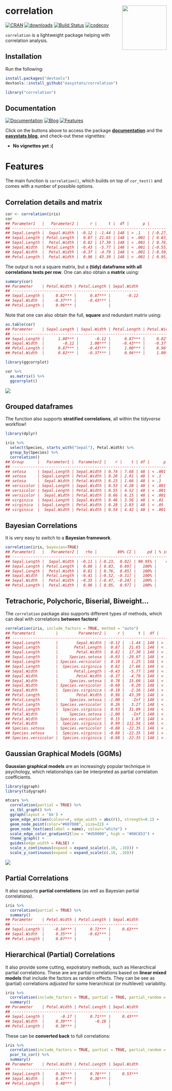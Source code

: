 
# correlation <img src='man/figures/logo.png' align="right" height="139" />

[![CRAN](http://www.r-pkg.org/badges/version/correlation)](https://cran.r-project.org/package=correlation)
[![downloads](http://cranlogs.r-pkg.org/badges/correlation)](https://cran.r-project.org/package=correlation)
[![Build
Status](https://travis-ci.org/easystats/correlation.svg?branch=master)](https://travis-ci.org/easystats/correlation)
[![codecov](https://codecov.io/gh/easystats/correlation/branch/master/graph/badge.svg)](https://codecov.io/gh/easystats/correlation)

`correlation` is a lightweight package helping with correlation
analysis.

## Installation

Run the following:

``` r
install.packages("devtools")
devtools::install_github("easystats/correlation")
```

``` r
library("correlation")
```

## Documentation

[![Documentation](https://img.shields.io/badge/documentation-bayestestR-orange.svg?colorB=E91E63)](https://easystats.github.io/correlation/)
[![Blog](https://img.shields.io/badge/blog-easystats-orange.svg?colorB=FF9800)](https://easystats.github.io/blog/posts/)
[![Features](https://img.shields.io/badge/features-correlation-orange.svg?colorB=2196F3)](https://easystats.github.io/correlation/reference/index.html)

Click on the buttons above to access the package
[**documentation**](https://easystats.github.io/correlation/) and the
[**easystats blog**](https://easystats.github.io/blog/posts/), and
check-out these vignettes:

  - **No vignettes yet :(**

# Features

The main function is `correlation()`, which builds on top of
`cor_test()` and comes with a number of possible options.

## Correlation details and matrix

``` r
cor <- correlation(iris)
cor
## Parameter1   |   Parameter2 |     r |     t |  df |      p |         95% CI |  Method
## -------------------------------------------------------------------------------------
## Sepal.Length |  Sepal.Width | -0.12 | -1.44 | 148 | > .1   | [-0.27,  0.04] | Pearson
## Sepal.Length | Petal.Length |  0.87 | 21.65 | 148 | < .001 | [ 0.83,  0.91] | Pearson
## Sepal.Length |  Petal.Width |  0.82 | 17.30 | 148 | < .001 | [ 0.76,  0.86] | Pearson
## Sepal.Width  | Petal.Length | -0.43 | -5.77 | 148 | < .001 | [-0.55, -0.29] | Pearson
## Sepal.Width  |  Petal.Width | -0.37 | -4.79 | 148 | < .001 | [-0.50, -0.22] | Pearson
## Petal.Length |  Petal.Width |  0.96 | 43.39 | 148 | < .001 | [ 0.95,  0.97] | Pearson
```

The output is not a square matrix, but a **(tidy) dataframe with all
correlations tests per row**. One can also obtain a **matrix** using:

``` r
summary(cor)
## Parameter    | Petal.Width | Petal.Length | Sepal.Width
## -------------------------------------------------------
## Sepal.Length |     0.82*** |      0.87*** |       -0.12
## Sepal.Width  |    -0.37*** |     -0.43*** |            
## Petal.Length |     0.96*** |              |
```

Note that one can also obtain the full, **square** and redundant matrix
using:

``` r
as.table(cor)
## Parameter    | Sepal.Length | Sepal.Width | Petal.Length | Petal.Width
## ----------------------------------------------------------------------
## Sepal.Length |      1.00*** |       -0.12 |      0.87*** |     0.82***
## Sepal.Width  |        -0.12 |     1.00*** |     -0.43*** |    -0.37***
## Petal.Length |      0.87*** |    -0.43*** |      1.00*** |     0.96***
## Petal.Width  |      0.82*** |    -0.37*** |      0.96*** |     1.00***
```

``` r
library(ggcorrplot)

cor %>% 
  as.matrix() %>% 
  ggcorrplot()
```

![](man/figures/unnamed-chunk-7-1.png)<!-- -->

## Grouped dataframes

The function also supports **stratified correlations**, all within the
*tidyverse* workflow\!

``` r
library(dplyr)

iris %>% 
  select(Species, starts_with("Sepal"), Petal.Width) %>% 
  group_by(Species) %>% 
  correlation()
## Group      |   Parameter1 |  Parameter2 |    r |    t | df |      p |         95% CI |  Method
## ----------------------------------------------------------------------------------------------
## setosa     | Sepal.Length | Sepal.Width | 0.74 | 7.68 | 48 | < .001 | [ 0.59,  0.85] | Pearson
## setosa     | Sepal.Length | Petal.Width | 0.28 | 2.01 | 48 | > .1   | [ 0.00,  0.52] | Pearson
## setosa     |  Sepal.Width | Petal.Width | 0.23 | 1.66 | 48 | > .1   | [-0.05,  0.48] | Pearson
## versicolor | Sepal.Length | Sepal.Width | 0.53 | 4.28 | 48 | < .001 | [ 0.29,  0.70] | Pearson
## versicolor | Sepal.Length | Petal.Width | 0.55 | 4.52 | 48 | < .001 | [ 0.32,  0.72] | Pearson
## versicolor |  Sepal.Width | Petal.Width | 0.66 | 6.15 | 48 | < .001 | [ 0.47,  0.80] | Pearson
## virginica  | Sepal.Length | Sepal.Width | 0.46 | 3.56 | 48 | < .01  | [ 0.20,  0.65] | Pearson
## virginica  | Sepal.Length | Petal.Width | 0.28 | 2.03 | 48 | < .05  | [ 0.00,  0.52] | Pearson
## virginica  |  Sepal.Width | Petal.Width | 0.54 | 4.42 | 48 | < .001 | [ 0.31,  0.71] | Pearson
```

## Bayesian Correlations

It is very easy to switch to a **Bayesian framework**.

``` r
correlation(iris, bayesian=TRUE)
## Parameter1   |   Parameter2 |   rho |         89% CI |     pd | % in ROPE |    BF |              Prior
## ------------------------------------------------------------------------------------------------------
## Sepal.Length |  Sepal.Width | -0.11 | [-0.23,  0.02] | 90.95% |    42.43% |  0.51 | Cauchy (0 +- 0.33)
## Sepal.Length | Petal.Length |  0.86 | [ 0.83,  0.89] |   100% |        0% | > 999 | Cauchy (0 +- 0.33)
## Sepal.Length |  Petal.Width |  0.81 | [ 0.76,  0.85] |   100% |        0% | > 999 | Cauchy (0 +- 0.33)
## Sepal.Width  | Petal.Length | -0.41 | [-0.52, -0.31] |   100% |        0% | > 999 | Cauchy (0 +- 0.33)
## Sepal.Width  |  Petal.Width | -0.35 | [-0.47, -0.24] |   100% |     0.05% | > 999 | Cauchy (0 +- 0.33)
## Petal.Length |  Petal.Width |  0.96 | [ 0.95,  0.97] |   100% |        0% | > 999 | Cauchy (0 +- 0.33)
```

## Tetrachoric, Polychoric, Biserial, Biweight…

The `correlation` package also supports different types of methods,
which can deal with correlations **between factors**\!

``` r
correlation(iris, include_factors = TRUE, method = "auto")
## Parameter1         |         Parameter2 |     r |      t |  df |      p |         95% CI |      Method
## ------------------------------------------------------------------------------------------------------
## Sepal.Length       |        Sepal.Width | -0.12 |  -1.44 | 148 | > .1   | [-0.27,  0.04] |     Pearson
## Sepal.Length       |       Petal.Length |  0.87 |  21.65 | 148 | < .001 | [ 0.83,  0.91] |     Pearson
## Sepal.Length       |        Petal.Width |  0.82 |  17.30 | 148 | < .001 | [ 0.76,  0.86] |     Pearson
## Sepal.Length       |     Species.setosa | -0.93 | -29.97 | 148 | < .001 | [-0.95, -0.90] |    Biserial
## Sepal.Length       | Species.versicolor |  0.10 |   1.25 | 148 | > .1   | [-0.06,  0.26] |    Biserial
## Sepal.Length       |  Species.virginica |  0.82 |  17.66 | 148 | < .001 | [ 0.77,  0.87] |    Biserial
## Sepal.Width        |       Petal.Length | -0.43 |  -5.77 | 148 | < .001 | [-0.55, -0.29] |     Pearson
## Sepal.Width        |        Petal.Width | -0.37 |  -4.79 | 148 | < .001 | [-0.50, -0.22] |     Pearson
## Sepal.Width        |     Species.setosa |  0.78 |  15.09 | 148 | < .001 | [ 0.71,  0.84] |    Biserial
## Sepal.Width        | Species.versicolor | -0.60 |  -9.20 | 148 | < .001 | [-0.70, -0.49] |    Biserial
## Sepal.Width        |  Species.virginica | -0.18 |  -2.16 | 148 | > .1   | [-0.33, -0.02] |    Biserial
## Petal.Length       |        Petal.Width |  0.96 |  43.39 | 148 | < .001 | [ 0.95,  0.97] |     Pearson
## Petal.Length       |     Species.setosa | -1.00 |   -Inf | 148 | < .001 | [-1.00, -1.00] |    Biserial
## Petal.Length       | Species.versicolor |  0.26 |   3.27 | 148 | < .01  | [ 0.10,  0.40] |    Biserial
## Petal.Length       |  Species.virginica |  0.93 |  31.09 | 148 | < .001 | [ 0.91,  0.95] |    Biserial
## Petal.Width        |     Species.setosa | -1.00 |   -Inf | 148 | < .001 | [-1.00, -1.00] |    Biserial
## Petal.Width        | Species.versicolor |  0.15 |   1.87 | 148 | > .1   | [-0.01,  0.31] |    Biserial
## Petal.Width        |  Species.virginica |  0.99 | 112.56 | 148 | < .001 | [ 0.99,  1.00] |    Biserial
## Species.setosa     | Species.versicolor | -0.88 | -22.35 | 148 | < .001 | [-0.91, -0.84] | Tetrachoric
## Species.setosa     |  Species.virginica | -0.88 | -22.35 | 148 | < .001 | [-0.91, -0.84] | Tetrachoric
## Species.versicolor |  Species.virginica | -0.88 | -22.35 | 148 | < .001 | [-0.91, -0.84] | Tetrachoric
```

## Gaussian Graphical Models (GGMs)

**Gaussian graphical models** are an increasingly popular technique in
psychology, which relationships can be interpreted as partial
correlation coefficients.

``` r
library(ggraph)
library(tidygraph)

mtcars %>% 
  correlation(partial = TRUE) %>% 
  as_tbl_graph() %>% 
  ggraph(layout = 'kk') +
  geom_edge_arc(aes(colour=r, edge_width = abs(r)), strength=0.1) +
  geom_node_point(color="#607D8B", size=22) +
  geom_node_text(aes(label = name), colour="white") +
  scale_edge_color_gradient2(low = "#d50000", high = "#00C853") +
  theme_graph() +   
  guides(edge_width = FALSE) +
  scale_x_continuous(expand = expand_scale(c(.10, .10))) +
  scale_y_continuous(expand = expand_scale(c(.10, .10)))
```

![](man/figures/unnamed-chunk-11-1.png)<!-- -->

## Partial Correlations

It also supports **partial correlations** (as well as Bayesian partial
correlations).

``` r
iris %>% 
  correlation(partial = TRUE) %>% 
  summary()
## Parameter    | Petal.Width | Petal.Length | Sepal.Width
## -------------------------------------------------------
## Sepal.Length |    -0.34*** |      0.72*** |     0.63***
## Sepal.Width  |     0.35*** |     -0.62*** |            
## Petal.Length |     0.87*** |              |
```

## Hierarchical (Partial) Correlations

It also provide some cutting, expolratory methods, such as Hierarchical
partial correlations. These are are partial correlations based on
**linear mixed models** that include the factors as random effects. They
can be see as (partial) correlations *adjusted* for some hierarchical
(or multilevel) variability.

``` r
iris %>% 
  correlation(include_factors = TRUE, partial = TRUE, partial_random = TRUE) %>% 
  summary()
## Parameter    | Petal.Width | Petal.Length | Sepal.Width
## -------------------------------------------------------
## Sepal.Length |       -0.17 |      0.71*** |     0.43***
## Sepal.Width  |     0.39*** |        -0.18 |            
## Petal.Length |     0.38*** |              |
```

These can be **converted back** to full correlations:

``` r
iris %>% 
  correlation(include_factors = TRUE, partial = TRUE, partial_random = TRUE) %>% 
  pcor_to_cor() %>% 
  summary()
## Parameter    | Petal.Width | Petal.Length | Sepal.Width
## -------------------------------------------------------
## Sepal.Length |     0.36*** |      0.76*** |     0.53***
## Sepal.Width  |     0.47*** |      0.38*** |            
## Petal.Length |     0.48*** |              |
```

